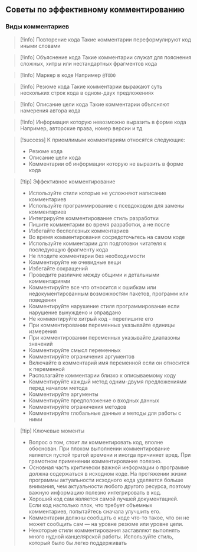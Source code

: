 ## Советы по эффективному комментированию

### Виды комментариев

>[!info] Повторение кода
>Такие комментарии переформулируют код иными словами

>[!info] Объяснение кода
>Такие комментарии служат для пояснения сложных, хитры или нестандартных фрагментов кода

>[!info] Маркер в коде
>Например `@TODO`

>[!info] Резюме кода
>Такие комментарии выражают суть нескольких строк кода в одном-двух предложениях

>[!info] Описание цели кода
>Такие комментарии объясняют намерения автора кода

>[!info] Информация которую невозможно выразить в форме кода
>Например, авторские права, номер версии и тд

>[!success] К приемлимым комментариям относятся следующие:
>* Резюме кода
>* Описание цели кода
>* Комментарии об информации которую не выразить в форме кода

>[!tip]  Эффективное комментирование
>* Используйте стили которые не усложняют написание комментариев
>* Используйте программирование с псевдокодом для замены комментариев
>* Интегрируйте комментирование стиль разработки
>* Пишите комментарии во время разработки, а не после
>* Избегайте бесполезных комментариев
>* Во время комментирования сосредоточьтесь на самом коде
>* Используйте комментарии для подготовки читателя к последующую фрагменту кода
>* Не плодите комментарии без необходимости
>* Комментируйте не очевидные вещи
>* Избегайте сокращений
>* Проведите различие между общими и детальными комментариями
>* Комментируйте все что относится к ошибкам или недокументированным возможностям пакетов, программ или поведения
>* Комментируйте нарушение стиля программирование если нарушение вынуждено и оправдано
>* Не комментируйте хитрый код - перепишите его
>* При комментировании переменных указывайте единицы измерения
>* При комментировании переменных указывайте диапазоны значений
>* Комментируйте смысл переменных
>* Комментируйте ограничения аргументов
>* Включайте в комментарий имя переменной если он относится к переменной
>* Располагайте комментарии близко к описываемому коду
>* Комментируйте каждый метод одним-двумя предложениями перед началом метода
>* Комментируйте аргументы
>* Комментируйте предположение о входных данных
>* Комментируйте ограничения методов
>* Комментируйте глобальные данные и методы для работы с ними

>[!tip] Ключевые моменты
>* Вопрос о том, стоит ли комментировать код, вполне обоснован. При плохом выполнении комментирование является пустой тратой времени и иногда причиняет вред. При грамотном применении комментирование полезно.
>* Основная часть критически важной информации о программе должна содержаться в исходном коде. На протяжении жизни программы актуальности исходного кода уделяется больше внимания, чем актуальности любого другого ресурса, поэтому  важную информацию полезно интегрировать в код.
>* Хороший код сам является самой лучшей документацией. Если код настолько плох, что требует объемных комментариев,  попытайтесь сначала улучшить его.
>* Комментарии должны сообщать о коде что-то такое, что он не может сообщить сам — на уровне резюме или уровне цели.
>* Некоторые стили комментирования заставляют выполнять много нудной канцелярской работы. Используйте стиль, который было  бы легко поддерживать
